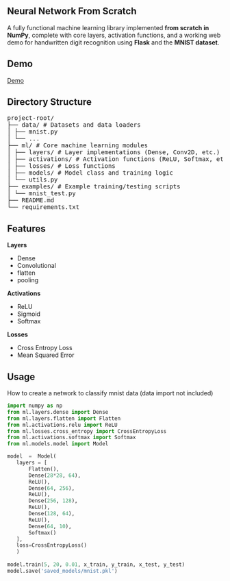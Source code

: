 ## Neural Network From Scratch

A fully functional machine learning library implemented **from scratch in NumPy**, complete with core layers, activation functions, and a working web demo for handwritten digit recognition using **Flask** and the **MNIST dataset**.

## Demo

[Demo](google.com)

## Directory Structure

<pre>
project-root/ 
├── data/ # Datasets and data loaders 
│ ├── mnist.py 
│ └── ... 
├── ml/ # Core machine learning modules 
│ ├── layers/ # Layer implementations (Dense, Conv2D, etc.) 
│ ├── activations/ # Activation functions (ReLU, Softmax, etc.) 
│ ├── losses/ # Loss functions 
│ ├── models/ # Model class and training logic 
│ └── utils.py 
├── examples/ # Example training/testing scripts 
│ └── mnist_test.py 
├── README.md 
└── requirements.txt 
</pre>

## Features
**Layers**
- Dense
- Convolutional
- flatten
- pooling

**Activations**
- ReLU
- Sigmoid
- Softmax

**Losses**
- Cross Entropy Loss
- Mean Squared Error

## Usage

How to create a network to classify mnist data (data import not included)

 ```python
import numpy as np
from ml.layers.dense import Dense
from ml.layers.flatten import Flatten
from ml.activations.relu import ReLU
from ml.losses.cross_entropy import CrossEntropyLoss
from ml.activations.softmax import Softmax
from ml.models.model import Model

model  =  Model(
	layers = [
		Flatten(),
		Dense(28*28, 64),
		ReLU(),
		Dense(64, 256),
		ReLU(),
		Dense(256, 128),
		ReLU(),
		Dense(128, 64),
		ReLU(),
		Dense(64, 10),
		Softmax()
	],
	loss=CrossEntropyLoss()
	)
  
model.train(5, 20, 0.01, x_train, y_train, x_test, y_test)
model.save('saved_models/mnist.pkl')
```

